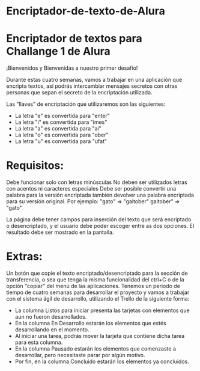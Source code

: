 # Encriptador-de-texto-de-Alura
# Encriptador de textos para Challange 1 de Alura

¡Bienvenidos y Bienvenidas a nuestro primer desafío!

Durante estas cuatro semanas, vamos a trabajar en una aplicación que encripta textos, así podrás intercambiar mensajes secretos con otras personas que sepan el secreto de la encriptación utilizada.

Las "llaves" de encriptación que utilizaremos son las siguientes:

+ La letra "e" es convertida para "enter" 
+ La letra "i" es convertida para "imes" 
+ La letra "a" es convertida para "ai" 
+ La letra "o" es convertida para "ober" 
+ La letra "u" es convertida para "ufat"

# Requisitos:

Debe funcionar solo con letras minúsculas
No deben ser utilizados letras con acentos ni caracteres especiales
Debe ser posible convertir una palabra para la versión encriptada también devolver una palabra encriptada para su versión original.
Por ejemplo: "gato" => "gaitober" gaitober" => "gato"

La página debe tener campos para inserción del texto que será encriptado o desencriptado, y el usuario debe poder escoger entre as dos opciones.
El resultado debe ser mostrado en la pantalla.

# Extras:

Un botón que copie el texto encriptado/desencriptado para la sección de transferencia, o sea que tenga la misma funcionalidad del ctrl+C o de la opción "copiar" del menú de las aplicaciones.
Tenemos un periodo de tiempo de cuatro semanas para desarrollar el proyecto y vamos a trabajar con el sistema ágil de desarrollo, utilizando el Trello de la siguiente forma:

+ La columna Listos para iniciar presenta las tarjetas con elementos que aun no fueron desarrollados.
+ En la columna En Desarrollo estarán los elementos que estés desarrollando en el momento. 
+ Al iniciar una tarea, podrás mover la tarjeta que contiene dicha tarea para esta columna.
+ En la columna Pausado estarán los elementos que comenzaste a desarrollar, pero necesitaste parar por algún motivo.
+ Por fin, en la columna Concluido estarán los elementos ya concluidos.
